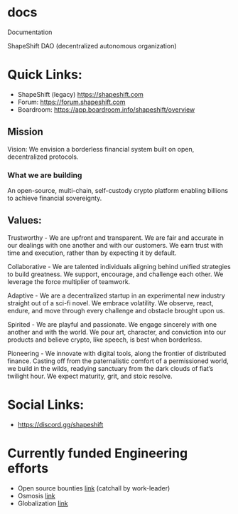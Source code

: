 # docs
Documentation

ShapeShift DAO (decentralized autonomous organization)

# Quick Links:

 * ShapeShift (legacy) https://shapeshift.com
 * Forum: https://forum.shapeshift.com
 * Boardroom: https://app.boardroom.info/shapeshift/overview

## Mission
Vision:
We envision a borderless financial system built on open, decentralized protocols.

### What we are building
An open-source, multi-chain, self-custody crypto platform enabling billions to achieve financial sovereignty.

## Values:
Trustworthy - We are upfront and transparent. We are fair and accurate in our dealings with one another and with our customers. We earn trust with time and execution, rather than by expecting it by default.

Collaborative - We are talented individuals aligning behind unified strategies to build greatness. We support, encourage, and challenge each other. We leverage the force multiplier of teamwork.

Adaptive - We are a decentralized startup in an experimental new industry straight out of a sci-fi novel. We embrace volatility. We observe, react, endure, and move through every challenge and obstacle brought upon us.

Spirited - We are playful and passionate. We engage sincerely with one another and with the world. We pour art, character, and conviction into our products and believe crypto, like speech, is best when borderless.

Pioneering - We innovate with digital tools, along the frontier of distributed finance. Casting off from the paternalistic comfort of a permissioned world, we build in the wilds, readying sanctuary from the dark clouds of fiat’s twilight hour. We expect maturity, grit, and stoic resolve.


# Social Links:
 * https://discord.gg/shapeshift


# Currently funded Engineering efforts

* Open source bounties [link](https://app.boardroom.info/shapeshift/proposal/cHJvcG9zYWw6c2hhcGVzaGlmdDpkZWZhdWx0OnFtbnV5Y3NyZXhmZXN5dG9mazZlbWRzYW1vcnVpMXBjdnU0aGpwN2V5ZHZuZ3o=)
    (catchall by work-leader)
* Osmosis [link](https://app.boardroom.info/shapeshift/proposal/cHJvcG9zYWw6c2hhcGVzaGlmdDpkZWZhdWx0OnFtbnV5Y3NyZXhmZXN5dG9mazZlbWRzYW1vcnVpMXBjdnU0aGpwN2V5ZHZuZ3o=)
* Globalization [link](https://app.boardroom.info/shapeshift/proposal/cHJvcG9zYWw6c2hhcGVzaGlmdDpkZWZhdWx0OnFteHBodmppa2p6aXF1ZnFwY2tvdTdmMnBoeWl4NWhhcXh1ZWJtYTZtY21uNXI=)
